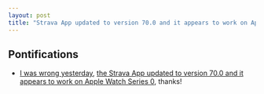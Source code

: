 ```yaml
---
layout: post
title: "Strava App updated to version 70.0 and it appears to work on Apple Watch Series 0, thanks!"
---
```


## Pontifications

* [I was wrong yesterday](http://rolandtanglao.com/2018/10/28/p1-the-strava-app-no-longer-works-on-my-apple-watch-original-aka-series-0/), [the Strava App updated to version 70.0 and it appears to work on Apple Watch Series 0](https://support.strava.com/hc/en-us/articles/360018719631-Apple-Watch-App-Crashing-with-Latest-Update), thanks!
